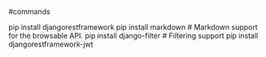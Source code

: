 #commands

pip install djangorestframework
pip install markdown       # Markdown support for the browsable API.
pip install django-filter  # Filtering support
pip install djangorestframework-jwt

